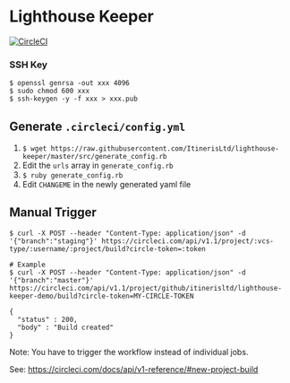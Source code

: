 # Lighthouse Keeper

[![CircleCI](https://circleci.com/gh/ItinerisLtd/lighthouse-keeper.svg?style=svg)](https://circleci.com/gh/ItinerisLtd/lighthouse-keeper)

### SSH Key

```sh-session
$ openssl genrsa -out xxx 4096
$ sudo chmod 600 xxx
$ ssh-keygen -y -f xxx > xxx.pub
```

## Generate `.circleci/config.yml`

1. `$ wget https://raw.githubusercontent.com/ItinerisLtd/lighthouse-keeper/master/src/generate_config.rb`
1. Edit the `urls` array in `generate_config.rb`
1. `$ ruby generate_config.rb`
1. Edit `CHANGEME` in the newly generated yaml file

## Manual Trigger

```sh-session
$ curl -X POST --header "Content-Type: application/json" -d '{"branch":"staging"}' https://circleci.com/api/v1.1/project/:vcs-type/:username/:project/build?circle-token=:token

# Example
$ curl -X POST --header "Content-Type: application/json" -d '{"branch":"master"}' https://circleci.com/api/v1.1/project/github/itinerisltd/lighthouse-keeper-demo/build?circle-token=MY-CIRCLE-TOKEN

{
  "status" : 200,
  "body" : "Build created"
}
```

Note: You have to trigger the workflow instead of individual jobs.

See: https://circleci.com/docs/api/v1-reference/#new-project-build
